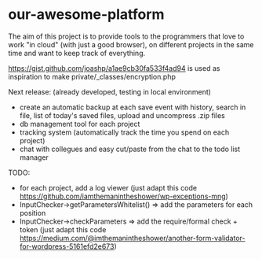 # our-awesome-platform
The aim of this project is to provide tools to the programmers that love to work "in cloud" (with just a good browser), on different projects in the same time and want to keep track of everything.









https://gist.github.com/joashp/a1ae9cb30fa533f4ad94 is used as inspiration to make private/_classes/encryption.php





Next release: (already developed, testing in local environment)
- create an automatic backup at each save event with history, search in file, list of today's saved files, upload and uncompress .zip files
- db management tool for each project
- tracking system (automatically track the time you spend on each project)
- chat with collegues and easy cut/paste from the chat to the todo list manager

TODO:
- for each project, add a log viewer (just adapt this code https://github.com/iamthemanintheshower/wp-exceptions-mng)
- InputChecker->getParametersWhitelist() => add the parameters for each position
- InputChecker->checkParameters => add the require/formal check + token (just adapt this code https://medium.com/@imthemanintheshower/another-form-validator-for-wordpress-5161efd2e673)
